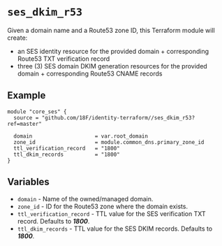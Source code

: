 # `ses_dkim_r53`

Given a domain name and a Route53 zone ID, this Terraform module will create:

- an SES identity resource for the provided domain + corresponding Route53 TXT verification record
- three (3) SES domain DKIM generation resources for the provided domain + corresponding Route53 CNAME records

## Example

```hcl
module "core_ses" {
  source = "github.com/18F/identity-terraform//ses_dkim_r53?ref=master"

  domain                    = var.root_domain
  zone_id                   = module.common_dns.primary_zone_id
  ttl_verification_record   = "1800"
  ttl_dkim_records          = "1800"
}
```

## Variables

- `domain` - Name of the owned/managed domain.
- `zone_id` - ID for the Route53 zone where the domain exists.
- `ttl_verification_record` - TTL value for the SES verification TXT record. Defaults to ***1800***.
- `ttl_dkim_records` - TTL value for the SES DKIM records. Defaults to ***1800***.